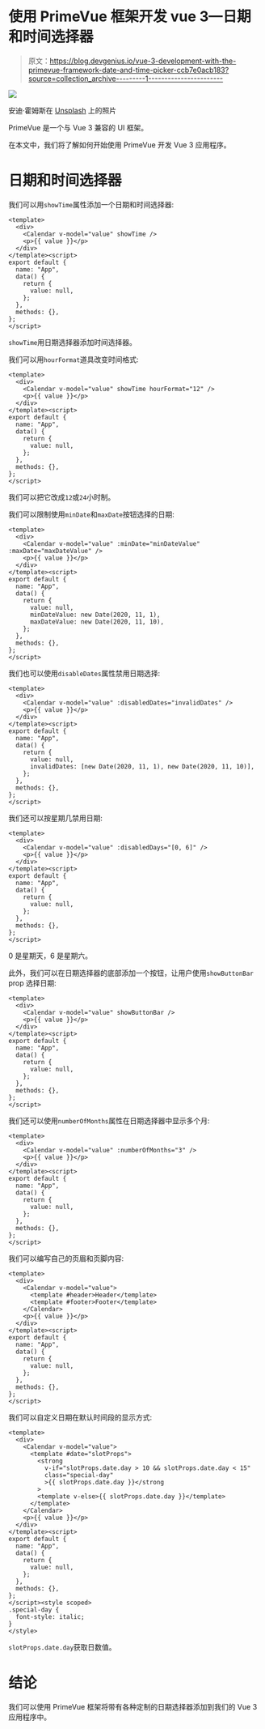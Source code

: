 # 使用 PrimeVue 框架开发 vue 3—日期和时间选择器

> 原文：<https://blog.devgenius.io/vue-3-development-with-the-primevue-framework-date-and-time-picker-ccb7e0acb183?source=collection_archive---------1----------------------->

![](img/b52e4c3602485c75c0c7b17b7add208d.png)

安迪·霍姆斯在 [Unsplash](https://unsplash.com?utm_source=medium&utm_medium=referral) 上的照片

PrimeVue 是一个与 Vue 3 兼容的 UI 框架。

在本文中，我们将了解如何开始使用 PrimeVue 开发 Vue 3 应用程序。

# 日期和时间选择器

我们可以用`showTime`属性添加一个日期和时间选择器:

```
<template>
  <div>
    <Calendar v-model="value" showTime />
    <p>{{ value }}</p>
  </div>
</template><script>
export default {
  name: "App",
  data() {
    return {
      value: null,
    };
  },
  methods: {},
};
</script>
```

`showTime`用日期选择器添加时间选择器。

我们可以用`hourFormat`道具改变时间格式:

```
<template>
  <div>
    <Calendar v-model="value" showTime hourFormat="12" />
    <p>{{ value }}</p>
  </div>
</template><script>
export default {
  name: "App",
  data() {
    return {
      value: null,
    };
  },
  methods: {},
};
</script>
```

我们可以把它改成`12`或`24`小时制。

我们可以限制使用`minDate`和`maxDate`按钮选择的日期:

```
<template>
  <div>
    <Calendar v-model="value" :minDate="minDateValue" :maxDate="maxDateValue" />
    <p>{{ value }}</p>
  </div>
</template><script>
export default {
  name: "App",
  data() {
    return {
      value: null,
      minDateValue: new Date(2020, 11, 1),
      maxDateValue: new Date(2020, 11, 10),
    };
  },
  methods: {},
};
</script>
```

我们也可以使用`disableDates`属性禁用日期选择:

```
<template>
  <div>
    <Calendar v-model="value" :disabledDates="invalidDates" />
    <p>{{ value }}</p>
  </div>
</template><script>
export default {
  name: "App",
  data() {
    return {
      value: null,
      invalidDates: [new Date(2020, 11, 1), new Date(2020, 11, 10)],
    };
  },
  methods: {},
};
</script>
```

我们还可以按星期几禁用日期:

```
<template>
  <div>
    <Calendar v-model="value" :disabledDays="[0, 6]" />
    <p>{{ value }}</p>
  </div>
</template><script>
export default {
  name: "App",
  data() {
    return {
      value: null,
    };
  },
  methods: {},
};
</script>
```

0 是星期天，6 是星期六。

此外，我们可以在日期选择器的底部添加一个按钮，让用户使用`showButtonBar` prop 选择日期:

```
<template>
  <div>
    <Calendar v-model="value" showButtonBar />
    <p>{{ value }}</p>
  </div>
</template><script>
export default {
  name: "App",
  data() {
    return {
      value: null,
    };
  },
  methods: {},
};
</script>
```

我们还可以使用`numberOfMonths`属性在日期选择器中显示多个月:

```
<template>
  <div>
    <Calendar v-model="value" :numberOfMonths="3" />
    <p>{{ value }}</p>
  </div>
</template><script>
export default {
  name: "App",
  data() {
    return {
      value: null,
    };
  },
  methods: {},
};
</script>
```

我们可以编写自己的页眉和页脚内容:

```
<template>
  <div>
    <Calendar v-model="value">
      <template #header>Header</template>
      <template #footer>Footer</template>
    </Calendar>
    <p>{{ value }}</p>
  </div>
</template><script>
export default {
  name: "App",
  data() {
    return {
      value: null,
    };
  },
  methods: {},
};
</script>
```

我们可以自定义日期在默认时间段的显示方式:

```
<template>
  <div>
    <Calendar v-model="value">
      <template #date="slotProps">
        <strong
          v-if="slotProps.date.day > 10 && slotProps.date.day < 15"
          class="special-day"
          >{{ slotProps.date.day }}</strong
        >
        <template v-else>{{ slotProps.date.day }}</template>
      </template>
    </Calendar>
    <p>{{ value }}</p>
  </div>
</template><script>
export default {
  name: "App",
  data() {
    return {
      value: null,
    };
  },
  methods: {},
};
</script><style scoped>
.special-day {
  font-style: italic;
}
</style>
```

`slotProps.date.day`获取日数值。

# 结论

我们可以使用 PrimeVue 框架将带有各种定制的日期选择器添加到我们的 Vue 3 应用程序中。